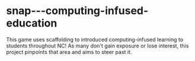 # snap---computing-infused-education
This game uses scaffolding to introduced computing-infused learning to students throughout NC! As many don't gain exposure or lose interest, this project pinpoints that area and aims to steer past it. 
